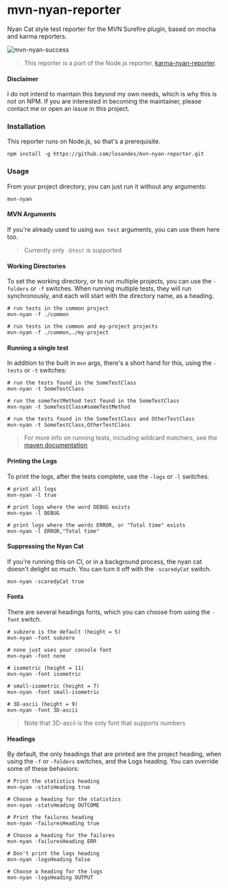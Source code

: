 # mvn-nyan-reporter
Nyan Cat style test reporter for the MVN Surefire plugin, based on mocha and karma reporters.

![mvn-nyan-success](https://cloud.githubusercontent.com/assets/933621/23616663/86abbaca-0258-11e7-94a2-546c929c05f5.gif)

> This reporter is a port of the Node.js reporter,  [karma-nyan-reporter](https://github.com/dgarlitt/karma-nyan-reporter).

#### Disclaimer
I do not intend to maintain this beyond my own needs, which is why this is not on NPM. If you are interested in becoming the maintainer, please contact me or open an issue in this project.

### Installation
This reporter runs on Node.js, so that's a prerequisite.

```
npm install -g https://github.com/losandes/mvn-nyan-reporter.git
```
### Usage
From your project directory, you can just run it without any arguments:

```
mvn-nyan
```

#### MVN Arguments
If you're already used to using `mvn test` arguments, you can use them here too.

> Currently only `-Dtest` is supported

#### Working Directories
To set the working directory, or to run multiple projects, you can use the `-folders` or `-f` switches. When running multiple tests, they will run synchronously, and each will start with the directory name, as a heading.

```Shell
# run tests in the common project
mvn-nyan -f ./common

# run tests in the common and my-project projects
mvn-nyan -f ./common,./my-project
```

#### Running a single test
In addition to the built in `mvn` args, there's a short hand for this, using the `-tests` or `-t` switches:

```Shell
# run the tests found in the SomeTestClass
mvn-nyan -t SomeTestClass

# run the someTestMethod test found in the SomeTestClass
mvn-nyan -t SomeTestClass#someTestMethod

# run the tests found in the SomeTestClass and OtherTestClass
mvn-nyan -t SomeTestClass,OtherTestClass
```

> For more info on running tests, including wildcard matchers, see the [maven documentation](http://maven.apache.org/surefire/maven-surefire-plugin/examples/single-test.html)

#### Printing the Logs
To print the logs, after the tests complete, use the `-logs` or `-l` switches.

```Shell
# print all logs
mvn-nyan -l true

# print logs where the word DEBUG exists
mvn-nyan -l DEBUG

# print logs where the words ERROR, or "Total time" exists
mvn-nyan -l ERROR,"Total time"
```

#### Suppressing the Nyan Cat
If you're running this on CI, or in a background process, the nyan cat doesn't delight so much. You can turn it off with the `-scaredyCat` switch.

```Shell
mvn-nyan -scaredyCat true
```

#### Fonts
There are several headings fonts, which you can choose from using the `-font` switch.

```Shell
# subzero is the default (height = 5)
mvn-nyan -font subzero

# none just uses your console font
mvn-nyan -font none

# isometric (height = 11)
mvn-nyan -font isometric

# small-isometric (height = 7)
mvn-nyan -font small-isometric

# 3D-ascii (height = 9)
mvn-nyan -font 3D-ascii
```

> Note that 3D-ascii is the only font that supports numbers

#### Headings
By default, the only headings that are printed are the project heading, when using the `-f` or `-folders` switches, and the Logs heading. You can override some of these behaviors:

```Shell
# Print the statistics heading
mvn-nyan -statsHeading true

# Choose a heading for the statistics
mvn-nyan -statsHeading OUTCOME

# Print the failures heading
mvn-nyan -failuresHeading true

# Choose a heading for the failures
mvn-nyan -failuresHeading ERR

# Don't print the logs heading
mvn-nyan -logsHeading false

# Choose a heading for the logs
mvn-nyan -logsHeading OUTPUT
```
